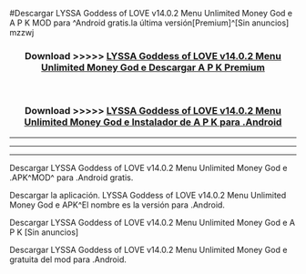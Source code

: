 #Descargar LYSSA Goddess of LOVE v14.0.2 Menu Unlimited Money God e  A P K MOD para ^Android gratis.la última versión[Premium]^[Sin anuncios] mzzwj



<div align="center">
<h3>Download >>>>> <a href="https://es-web.web.app/?es= LYSSA Goddess of LOVE v14.0.2 Menu Unlimited Money God e ">LYSSA Goddess of LOVE v14.0.2 Menu Unlimited Money God e  Descargar A P K Premium</a></h3><br>

<h3>Download >>>>> <a href="https://es-web.web.app/?es= LYSSA Goddess of LOVE v14.0.2 Menu Unlimited Money God e ">LYSSA Goddess of LOVE v14.0.2 Menu Unlimited Money God e  Instalador de A P K para .Android</a></h3>
</div>


----------------------------------------------------------

----------------------------------------------------------

----------------------------------------------------------

Descargar LYSSA Goddess of LOVE v14.0.2 Menu Unlimited Money God e  .APK^MOD^ para .Android gratis.

Descargar la aplicación. LYSSA Goddess of LOVE v14.0.2 Menu Unlimited Money God e  APK^El nombre es la versión para .Android.

Descargar LYSSA Goddess of LOVE v14.0.2 Menu Unlimited Money God e  A P K [Sin anuncios]

Descargar LYSSA Goddess of LOVE v14.0.2 Menu Unlimited Money God e  gratuita del mod para .Android.